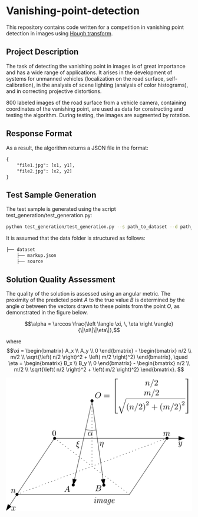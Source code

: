 # Vanishing-point-detection

This repository contains code written for a competition in vanishing point detection in images using [Hough transform](https://en.wikipedia.org/wiki/Hough_transform).

## Project Description

The task of detecting the vanishing point in images is of great importance and has a wide range of applications. It arises in the development of systems for unmanned vehicles (localization on the road surface, self-calibration), in the analysis of scene lighting (analysis of color histograms), and in correcting projective distortions.

800 labeled images of the road surface from a vehicle camera, containing coordinates of the vanishing point, are used as data for constructing and testing the algorithm. During testing, the images are augmented by rotation.

## Response Format

As a result, the algorithm returns a JSON file in the format:
```
{
    "file1.jpg": [x1, y1], 
    "file2.jpg": [x2, y2]
}
```

## Test Sample Generation

The test sample is generated using the script test_generation/test_generation.py:

```bash
python test_generation/test_generation.py --s path_to_dataset --d path_to_save_new_dataset --num num_of_imgs_to_generate --seed seed
```

It is assumed that the data folder is structured as follows:

```
├── dataset
    ├── markup.json
    ├── source
```

## Solution Quality Assessment

The quality of the solution is assessed using an angular metric. The proximity of the predicted point $A$ to the true value $B$ is determined by the angle $\alpha$ between the vectors drawn to these points from the point $O$, as demonstrated in the figure below.


$$\alpha = \arccos \frac{\left \langle \xi, \, \eta \right \rangle}{\|\xi\|\|\eta\|},$$

where
$$\xi = \begin{bmatrix} A_x \\ A_y \\ 0 \end{bmatrix} - \begin{bmatrix} n/2 \\ m/2 \\ \sqrt{\left( n/2 \right)^2 + \left( m/2 \right)^2} \end{bmatrix}, \quad \eta = \begin{bmatrix} B_x \\ B_y \\ 0 \end{bmatrix} - \begin{bmatrix} n/2 \\ m/2 \\ \sqrt{\left( n/2 \right)^2 + \left( m/2 \right)^2} \end{bmatrix}. $$

![Metrics](metrics.png)